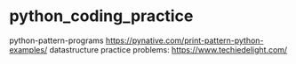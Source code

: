 # python_coding_practice
  python-pattern-programs
      https://pynative.com/print-pattern-python-examples/
  datastructure practice problems:
      https://www.techiedelight.com/
  
